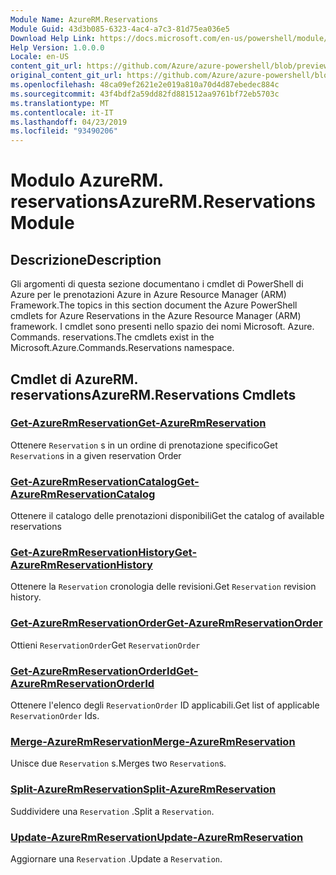 ```yaml
---
Module Name: AzureRM.Reservations
Module Guid: 43d3b085-6323-4ac4-a7c3-81d75ea036e5
Download Help Link: https://docs.microsoft.com/en-us/powershell/module/azurerm.reservations
Help Version: 1.0.0.0
Locale: en-US
content_git_url: https://github.com/Azure/azure-powershell/blob/preview/src/ResourceManager/Reservations/Commands.Reservations/help/AzureRM.Reservations.md
original_content_git_url: https://github.com/Azure/azure-powershell/blob/preview/src/ResourceManager/Reservations/Commands.Reservations/help/AzureRM.Reservations.md
ms.openlocfilehash: 48ca09ef2621e2e019a810a70d4d87ebedec884c
ms.sourcegitcommit: 43f4bdf2a59dd82fd881512aa9761bf72eb5703c
ms.translationtype: MT
ms.contentlocale: it-IT
ms.lasthandoff: 04/23/2019
ms.locfileid: "93490206"
---
```

# <span data-ttu-id="ed93a-101">Modulo AzureRM. reservations</span><span class="sxs-lookup"><span data-stu-id="ed93a-101">AzureRM.Reservations Module</span></span>
## <span data-ttu-id="ed93a-102">Descrizione</span><span class="sxs-lookup"><span data-stu-id="ed93a-102">Description</span></span>
<span data-ttu-id="ed93a-103">Gli argomenti di questa sezione documentano i cmdlet di PowerShell di Azure per le prenotazioni Azure in Azure Resource Manager (ARM) Framework.</span><span class="sxs-lookup"><span data-stu-id="ed93a-103">The topics in this section document the Azure PowerShell cmdlets for Azure Reservations in the Azure Resource Manager (ARM) framework.</span></span> <span data-ttu-id="ed93a-104">I cmdlet sono presenti nello spazio dei nomi Microsoft. Azure. Commands. reservations.</span><span class="sxs-lookup"><span data-stu-id="ed93a-104">The cmdlets exist in the Microsoft.Azure.Commands.Reservations namespace.</span></span>

## <span data-ttu-id="ed93a-105">Cmdlet di AzureRM. reservations</span><span class="sxs-lookup"><span data-stu-id="ed93a-105">AzureRM.Reservations Cmdlets</span></span>
### [<span data-ttu-id="ed93a-106">Get-AzureRmReservation</span><span class="sxs-lookup"><span data-stu-id="ed93a-106">Get-AzureRmReservation</span></span>](Get-AzureRmReservation.md)
<span data-ttu-id="ed93a-107">Ottenere `Reservation` s in un ordine di prenotazione specifico</span><span class="sxs-lookup"><span data-stu-id="ed93a-107">Get `Reservation`s in a given reservation Order</span></span>

### [<span data-ttu-id="ed93a-108">Get-AzureRmReservationCatalog</span><span class="sxs-lookup"><span data-stu-id="ed93a-108">Get-AzureRmReservationCatalog</span></span>](Get-AzureRmReservationCatalog.md)
<span data-ttu-id="ed93a-109">Ottenere il catalogo delle prenotazioni disponibili</span><span class="sxs-lookup"><span data-stu-id="ed93a-109">Get the catalog of available reservations</span></span>

### [<span data-ttu-id="ed93a-110">Get-AzureRmReservationHistory</span><span class="sxs-lookup"><span data-stu-id="ed93a-110">Get-AzureRmReservationHistory</span></span>](Get-AzureRmReservationHistory.md)
<span data-ttu-id="ed93a-111">Ottenere la `Reservation` cronologia delle revisioni.</span><span class="sxs-lookup"><span data-stu-id="ed93a-111">Get `Reservation` revision history.</span></span>

### [<span data-ttu-id="ed93a-112">Get-AzureRmReservationOrder</span><span class="sxs-lookup"><span data-stu-id="ed93a-112">Get-AzureRmReservationOrder</span></span>](Get-AzureRmReservationOrder.md)
<span data-ttu-id="ed93a-113">Ottieni `ReservationOrder`</span><span class="sxs-lookup"><span data-stu-id="ed93a-113">Get `ReservationOrder`</span></span>

### [<span data-ttu-id="ed93a-114">Get-AzureRmReservationOrderId</span><span class="sxs-lookup"><span data-stu-id="ed93a-114">Get-AzureRmReservationOrderId</span></span>](Get-AzureRmReservationOrderId.md)
<span data-ttu-id="ed93a-115">Ottenere l'elenco degli `ReservationOrder` ID applicabili.</span><span class="sxs-lookup"><span data-stu-id="ed93a-115">Get list of applicable `ReservationOrder` Ids.</span></span>

### [<span data-ttu-id="ed93a-116">Merge-AzureRmReservation</span><span class="sxs-lookup"><span data-stu-id="ed93a-116">Merge-AzureRmReservation</span></span>](Merge-AzureRmReservation.md)
<span data-ttu-id="ed93a-117">Unisce due `Reservation` s.</span><span class="sxs-lookup"><span data-stu-id="ed93a-117">Merges two `Reservation`s.</span></span>

### [<span data-ttu-id="ed93a-118">Split-AzureRmReservation</span><span class="sxs-lookup"><span data-stu-id="ed93a-118">Split-AzureRmReservation</span></span>](Split-AzureRmReservation.md)
<span data-ttu-id="ed93a-119">Suddividere una `Reservation` .</span><span class="sxs-lookup"><span data-stu-id="ed93a-119">Split a `Reservation`.</span></span>

### [<span data-ttu-id="ed93a-120">Update-AzureRmReservation</span><span class="sxs-lookup"><span data-stu-id="ed93a-120">Update-AzureRmReservation</span></span>](Update-AzureRmReservation.md)
<span data-ttu-id="ed93a-121">Aggiornare una `Reservation` .</span><span class="sxs-lookup"><span data-stu-id="ed93a-121">Update a `Reservation`.</span></span>

